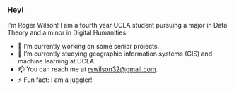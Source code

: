 ### Hey!

I'm Roger Wilson! I am a fourth year UCLA student pursuing a major in Data Theory and a minor in Digital Humanities.
- 🔭 I’m currently working on some senior projects.
- 🌱 I’m currently studying geographic information systems (GIS) and machine learning at UCLA.
- 📫 You can reach me at <a href="rswilson32@gmail.com">rswilson32@gmail.com</a>.
- ⚡ Fun fact: I am a juggler!
